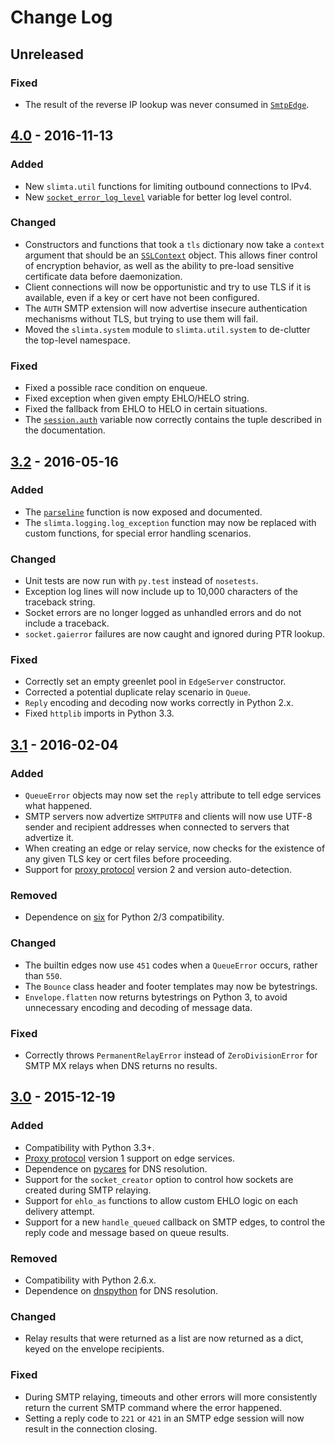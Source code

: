 
# Change Log

## Unreleased

### Fixed

- The result of the reverse IP lookup was never consumed in [`SmtpEdge`][9].

## [4.0] - 2016-11-13

### Added

- New `slimta.util` functions for limiting outbound connections to IPv4.
- New [`socket_error_log_level`][6] variable for better log level control.

### Changed

- Constructors and functions that took a `tls` dictionary now take a `context`
  argument that should be an [`SSLContext`][7] object. This allows finer
  control of encryption behavior, as well as the ability to pre-load sensitive
  certificate data before daemonization.
- Client connections will now be opportunistic and try to use TLS if it is
  available, even if a key or cert have not been configured.
- The `AUTH` SMTP extension will now advertise insecure authentication
  mechanisms without TLS, but trying to use them will fail.
- Moved the `slimta.system` module to `slimta.util.system` to de-clutter the
  top-level namespace.

### Fixed

- Fixed a possible race condition on enqueue.
- Fixed exception when given empty EHLO/HELO string.
- Fixed the fallback from EHLO to HELO in certain situations.
- The [`session.auth`][8] variable now correctly contains the tuple described
  in the documentation.

## [3.2] - 2016-05-16

### Added

- The [`parseline`][5] function is now exposed and documented.
- The `slimta.logging.log_exception` function may now be replaced with custom
  functions, for special error handling scenarios.

### Changed

- Unit tests are now run with `py.test` instead of `nosetests`.
- Exception log lines will now include up to 10,000 characters of the traceback
  string.
- Socket errors are no longer logged as unhandled errors and do not include a
  traceback.
- `socket.gaierror` failures are now caught and ignored during PTR lookup.

### Fixed

- Correctly set an empty greenlet pool in `EdgeServer` constructor.
- Corrected a potential duplicate relay scenario in `Queue`.
- `Reply` encoding and decoding now works correctly in Python 2.x.
- Fixed `httplib` imports in Python 3.3.

## [3.1] - 2016-02-04

### Added

- `QueueError` objects may now set the `reply` attribute to tell edge services
  what happened.
- SMTP servers now advertize `SMTPUTF8` and clients will now use UTF-8 sender
  and recipient addresses when connected to servers that advertize it.
- When creating an edge or relay service, now checks for the existence of any
  given TLS key or cert files before proceeding.
- Support for [proxy protocol][1] version 2 and version auto-detection.

### Removed

- Dependence on [six][4] for Python 2/3 compatibility.

### Changed

- The builtin edges now use `451` codes when a `QueueError` occurs, rather than
  `550`.
- The `Bounce` class header and footer templates may now be bytestrings.
- `Envelope.flatten` now returns bytestrings on Python 3, to avoid unnecessary
  encoding and decoding of message data.

### Fixed

- Correctly throws `PermanentRelayError` instead of `ZeroDivisionError` for
  SMTP MX relays when DNS returns no results.

## [3.0] - 2015-12-19

### Added

- Compatibility with Python 3.3+.
- [Proxy protocol][1] version 1 support on edge services.
- Dependence on [pycares][2] for DNS resolution.
- Support for the `socket_creator` option to control how sockets are created
  during SMTP relaying.
- Support for `ehlo_as` functions to allow custom EHLO logic on each delivery
  attempt.
- Support for a new `handle_queued` callback on SMTP edges, to control the reply
  code and message based on queue results.

### Removed

- Compatibility with Python 2.6.x.
- Dependence on [dnspython][3] for DNS resolution.

### Changed

- Relay results that were returned as a list are now returned as a dict, keyed
  on the envelope recipients.

### Fixed

- During SMTP relaying, timeouts and other errors will more consistently return
  the current SMTP command where the error happened.
- Setting a reply code to `221` or `421` in an SMTP edge session will now result
  in the connection closing.

[1]: http://www.haproxy.org/download/1.5/doc/proxy-protocol.txt
[2]: https://github.com/saghul/pycares
[3]: http://www.dnspython.org/
[4]: https://pythonhosted.org/six/
[5]: https://docs.slimta.org/en/latest/api/slimta.logging.html#slimta.logging.parseline
[6]: https://docs.slimta.org/en/latest/api/slimta.logging.socket.html#slimta.logging.socket.socket_error_log_level
[7]: https://docs.python.org/2.7/library/ssl.html#ssl.SSLContext
[8]: https://docs.slimta.org/en/latest/api/slimta.edge.smtp.html#slimta.edge.smtp.SmtpValidators.session
[9]: https://docs.slimta.org/en/latest/api/slimta.edge.smtp.html#slimta.edge.smtp.SmtpEdge
[3.0]: https://github.com/slimta/python-slimta/issues?q=milestone%3A3.0
[3.1]: https://github.com/slimta/python-slimta/issues?q=milestone%3A3.1
[3.2]: https://github.com/slimta/python-slimta/issues?q=milestone%3A3.2
[4.0]: https://github.com/slimta/python-slimta/issues?q=milestone%3A4.0
